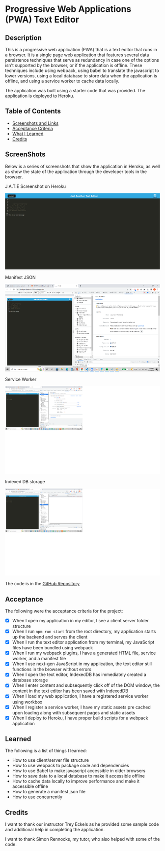 # Progressive Web Applications (PWA) Text Editor

## Description

This is a progressive web application (PWA) that is a text editor that runs in a browser.  It is a single page web application that features several data persistence techniques that serve as redundancy in case one of the options isn't supported by the browser, or if the application is offline.  These techniques include using webpack, using babel to translate the javascript to lower versions, using a local database to store data when the application is offline, and using a service worker to cache data locally.               

The application was built using a starter code that was provided.  The application is deployed to Heroku.

## Table of Contents

- [Screenshots and Links](#screenshots)
- [Acceptance Criteria](#acceptance)
- [What I Learned](#learned)
- [Credits](#credits)

## ScreenShots

Below is a series of screenshots that show the application in Heroku, as well as show the state of the application through the developer tools in the browser.

J.A.T.E Screenshot on Heroku

![J.A.T.E Screenshot on Heroku](./client/src/images/JATE_screen.png)

Manifest JSON

![Manifest JSON](./client/src/images/manifest_screen.png)

Service Worker

![Service Worker](./client/src/images/serviceworker_screen.png)

Indexed DB storage

![Indexed DB storage](./client/src/images/dbstorage_screen.png)


The code is in the [GitHub Repository](https://github.com/stephencurrie/pwa-text-editor)

## Acceptance

The following were the acceptance criteria for the project:

- [x] When I open my application in my editor, I see a client server folder structure
- [x] When I run `npm run start` from the root directory, my application starts up the backend and serves the client
- [x] When I run the text editor application from my terminal, my JavaScript files have been bundled using webpack
- [x] When I run my webpack plugins, I have a generated HTML file, service worker, and a manifest file
- [x] When I use next-gen JavaScript in my application, the text editor still functions in the browser without errors
- [x] When I open the text editor, IndexedDB has immediately created a database storage
- [x] When I enter content and subsequently click off of the DOM window, the content in the text editor has been saved with IndexedDB
- [x] When I load my web application, I have a registered service worker using workbox
- [x] When I register a service worker, I have my static assets pre cached upon loading along with subsequent pages and static assets
- [x] When I deploy to Heroku, I have proper build scripts for a webpack application

## Learned

The following is a list of things I learned:

- How to use client/server file structure
- How to use webpack to package code and dependencies
- How to use Babel to make javascript accessible in older browsers
- How to save data to a local database to make it accessible offline
- How to cache data locally to improve performance and make it accessible offline
- How to generate a manifest json file
- How to use concurrently


## Credits
I want to thank our instructor Trey Eckels as he provided some sample code and additional help in completing the application.

I want to thank Simon Rennocks, my tutor, who also helped with some of the code.